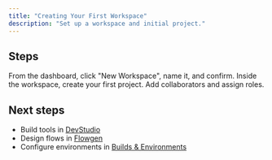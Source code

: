 ```yaml
---
title: "Creating Your First Workspace"
description: "Set up a workspace and initial project."
---
```


## Steps

<Steps>
  <Step title="Create workspace">
    From the dashboard, click "New Workspace", name it, and confirm.
  </Step>
  <Step title="Create project">
    Inside the workspace, create your first project.
  </Step>
  <Step title="Invite team">
    Add collaborators and assign roles.
  </Step>
</Steps>

## Next steps

- Build tools in [DevStudio](/devstudio/overview)
- Design flows in [Flowgen](/flowgen/overview)
- Configure environments in [Builds & Environments](/builds/overview)
